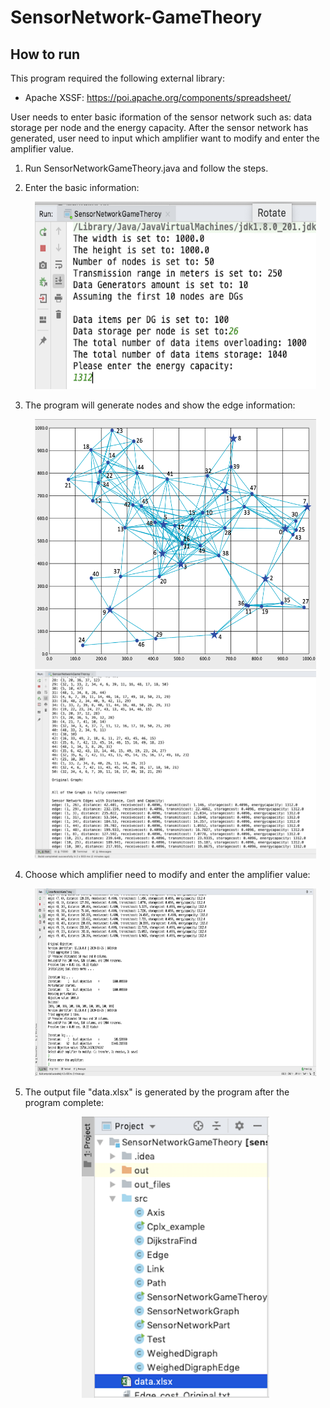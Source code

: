 # SensorNetwork-GameTheory



## How to run
This program required the following external library:
* Apache XSSF: https://poi.apache.org/components/spreadsheet/

User needs to enter basic iformation of the sensor network such as: data storage per node and the energy capacity. After the sensor network has generated, user need to input which amplifier want to modify and enter the amplifier value.

  1. Run SensorNetworkGameTheory.java and follow the steps.
  
  2. Enter the basic information:  
    <div align=center><img width="450" height="300" src="https://github.com/yuyuning/SensorNetwork-GameTheory/blob/master/img/inputs.png"/></div>
    
  3. The program will generate nodes and show the edge information:  
    <div align=center><img width="450" height="400" src="https://github.com/yuyuning/SensorNetwork-GameTheory/blob/master/img/graph.png"/></div>
    <div align=center><img width="450" height="300" src="https://github.com/yuyuning/SensorNetwork-GameTheory/blob/master/img/connectEdge.png"/></div>
    
  4. Choose which amplifier need to modify and enter the amplifier value:  
    <div align=center><img width="450" height="300" src="https://github.com/yuyuning/SensorNetwork-GameTheory/blob/master/img/amplifierInputs.png"/></div>
    
  5. The output file "data.xlsx" is generated by the program after the program complete:  
    <div align=center><img width="300" height="450" src="https://github.com/yuyuning/SensorNetwork-GameTheory/blob/master/img/output.png"/></div>
